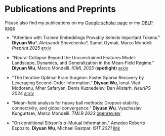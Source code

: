 # Publications and Preprints

Please also find my publications on my [Google scholar page](https://scholar.google.com/citations?user=MztcJLMAAAAJ&hl=zh-CN) or my [DBLP page](https://dblp.org/pid/284/7961.html)

- "Attention with Trained Embeddings Provably Selects Important Tokens." **Diyuan Wu**\*, Aleksandr Shevchenko\*, Samet Oymak, Marco Mondelli. *Preprint 2025*  [arxiv](https://arxiv.org/abs/2505.17282)


- "Neural Collapse Beyond the Unconstrained Features Model: Landscape, Dynamics, and Generalization in the Mean-Field Regime." **Diyuan Wu**, Marco Mondelli. *ICML 2025* (**spotlight**) [arxiv](https://arxiv.org/abs/2501.19104)


- "The Iterative Optimal Brain Surgeon: Faster Sparse Recovery by Leveraging Second-Order Information."  **Diyuan Wu**, Ionut-Vlad Modoranu, Mher Safaryan, Denis Kuznedelev, Dan Alistarh.   *NeurIPS 2024* [arxiv](https://arxiv.org/abs/2408.17163)


- "Mean-field analysis for heavy ball methods: Dropout-stability, connectivity, and global convergence."  **Diyuan Wu**, Vyacheslav Kungurtsev, Marco Mondelli.  *TMLR 2023* [openreview](https://openreview.net/forum?id=gZna3IiGfl)



- "On conditional Sibson's $\alpha$-Mutual Information."  Amedeo Roberto Esposito, **Diyuan Wu**, Michael Gastpar.  *ISIT 2021* [link](https://ieeexplore.ieee.org/stamp/stamp.jsp?arnumber=9517944)
